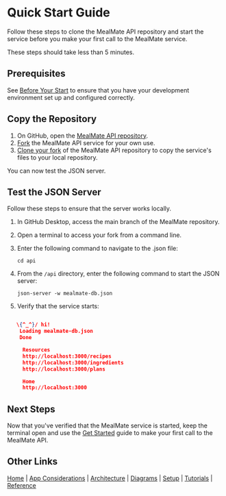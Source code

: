 # Quick Start Guide

Follow these steps to clone the MealMate API repository and start the service before you make your first call to the MealMate service.

These steps should take less than 5 minutes.

## Prerequisites

See [Before Your Start](mmbefore-you-start.md) to ensure that you have your development environment set up and configured correctly.

## Copy the Repository

1. On GitHub, open the [MealMate API repository](https://github.com/mettedata/MealMate).
2. [Fork](https://docs.github.com/en/pull-requests/collaborating-with-pull-requests/working-with-forks/fork-a-repo#forking-a-repository) the MealMate API service for your own use.
3. [Clone your fork](https://docs.github.com/en/pull-requests/collaborating-with-pull-requests/working-with-forks/fork-a-repo#cloning-your-forked-repository) of the MealMate API repository to copy the service's files to your local repository.

You can now test the JSON server.

## Test the JSON Server

Follow these steps to ensure that the server works locally.

1. In GitHub Desktop, access the main branch of the MealMate repository.
2. Open a terminal to access your fork from a command line.
3. Enter the following command to navigate to the .json file:

    ```cd api```
4. From the `/api` directory, enter the following command to start the JSON server:

    ```json-server -w mealmate-db.json```

5. Verify that the service starts:

```json

   \{^_^}/ hi!
    Loading mealmate-db.json
    Done

     Resources
     http://localhost:3000/recipes
     http://localhost:3000/ingredients
     http://localhost:3000/plans

     Home
     http://localhost:3000
```

## Next Steps

Now that you've verified that the MealMate service is started, keep the terminal open and use the [Get Started](mmget-started.md) guide to make your first call to the MealMate API.

## Other Links

[Home](../index.md) |  [App Considerations](./mmoverview.md)  | [Architecture](../mmarchitecture.md) | [Diagrams](../mmdiagrams.md)  | [Setup](../mmprefland.md) | [Tutorials](../mmtutorial.md) | [Reference](../mmref.md)
